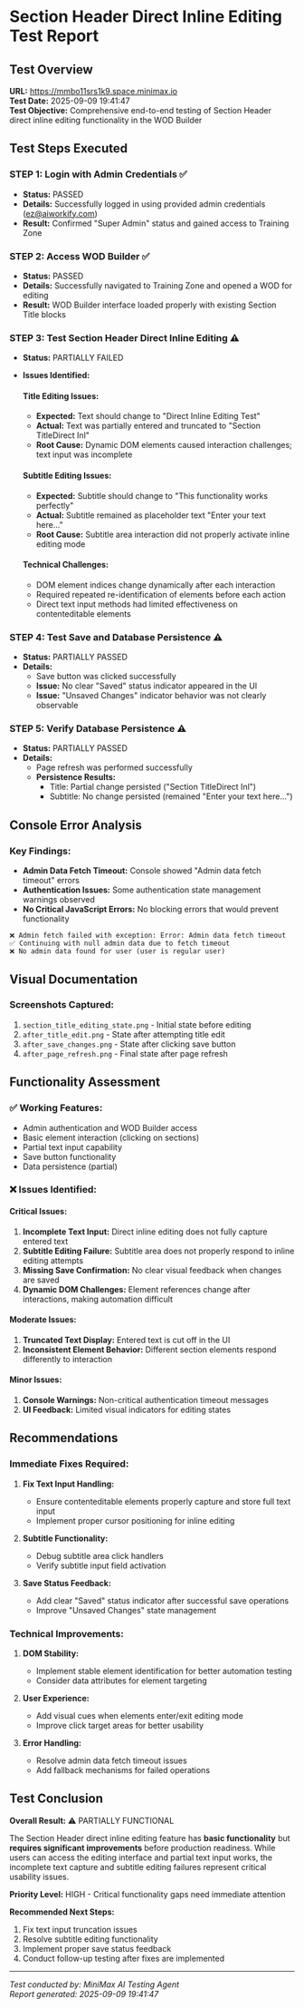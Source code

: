 # Section Header Direct Inline Editing Test Report

## Test Overview
**URL:** https://mmbo11srs1k9.space.minimax.io  
**Test Date:** 2025-09-09 19:41:47  
**Test Objective:** Comprehensive end-to-end testing of Section Header direct inline editing functionality in the WOD Builder

## Test Steps Executed

### STEP 1: Login with Admin Credentials ✅
- **Status:** PASSED
- **Details:** Successfully logged in using provided admin credentials (ez@aiworkify.com)
- **Result:** Confirmed "Super Admin" status and gained access to Training Zone

### STEP 2: Access WOD Builder ✅
- **Status:** PASSED
- **Details:** Successfully navigated to Training Zone and opened a WOD for editing
- **Result:** WOD Builder interface loaded properly with existing Section Title blocks

### STEP 3: Test Section Header Direct Inline Editing ⚠️
- **Status:** PARTIALLY FAILED
- **Issues Identified:**
  
  #### Title Editing Issues:
  - **Expected:** Text should change to "Direct Inline Editing Test"
  - **Actual:** Text was partially entered and truncated to "Section TitleDirect Inl"
  - **Root Cause:** Dynamic DOM elements caused interaction challenges; text input was incomplete

  #### Subtitle Editing Issues:
  - **Expected:** Subtitle should change to "This functionality works perfectly"
  - **Actual:** Subtitle remained as placeholder text "Enter your text here..."
  - **Root Cause:** Subtitle area interaction did not properly activate inline editing mode

  #### Technical Challenges:
  - DOM element indices change dynamically after each interaction
  - Required repeated re-identification of elements before each action
  - Direct text input methods had limited effectiveness on contenteditable elements

### STEP 4: Test Save and Database Persistence ⚠️
- **Status:** PARTIALLY PASSED
- **Details:** 
  - Save button was clicked successfully
  - **Issue:** No clear "Saved" status indicator appeared in the UI
  - **Issue:** "Unsaved Changes" indicator behavior was not clearly observable

### STEP 5: Verify Database Persistence ⚠️
- **Status:** PARTIALLY PASSED
- **Details:**
  - Page refresh was performed successfully
  - **Persistence Results:**
    - Title: Partial change persisted ("Section TitleDirect Inl")
    - Subtitle: No change persisted (remained "Enter your text here...")

## Console Error Analysis

### Key Findings:
- **Admin Data Fetch Timeout:** Console showed "Admin data fetch timeout" errors
- **Authentication Issues:** Some authentication state management warnings observed
- **No Critical JavaScript Errors:** No blocking errors that would prevent functionality

```
❌ Admin fetch failed with exception: Error: Admin data fetch timeout
✅ Continuing with null admin data due to fetch timeout
❌ No admin data found for user (user is regular user)
```

## Visual Documentation

### Screenshots Captured:
1. `section_title_editing_state.png` - Initial state before editing
2. `after_title_edit.png` - State after attempting title edit
3. `after_save_changes.png` - State after clicking save button
4. `after_page_refresh.png` - Final state after page refresh

## Functionality Assessment

### ✅ Working Features:
- Admin authentication and WOD Builder access
- Basic element interaction (clicking on sections)
- Partial text input capability
- Save button functionality
- Data persistence (partial)

### ❌ Issues Identified:

#### Critical Issues:
1. **Incomplete Text Input:** Direct inline editing does not fully capture entered text
2. **Subtitle Editing Failure:** Subtitle area does not properly respond to inline editing attempts
3. **Missing Save Confirmation:** No clear visual feedback when changes are saved
4. **Dynamic DOM Challenges:** Element references change after interactions, making automation difficult

#### Moderate Issues:
1. **Truncated Text Display:** Entered text is cut off in the UI
2. **Inconsistent Element Behavior:** Different section elements respond differently to interaction

#### Minor Issues:
1. **Console Warnings:** Non-critical authentication timeout messages
2. **UI Feedback:** Limited visual indicators for editing states

## Recommendations

### Immediate Fixes Required:

1. **Fix Text Input Handling:**
   - Ensure contenteditable elements properly capture and store full text input
   - Implement proper cursor positioning for inline editing

2. **Subtitle Functionality:**
   - Debug subtitle area click handlers
   - Verify subtitle input field activation

3. **Save Status Feedback:**
   - Add clear "Saved" status indicator after successful save operations
   - Improve "Unsaved Changes" state management

### Technical Improvements:

1. **DOM Stability:**
   - Implement stable element identification for better automation testing
   - Consider data attributes for element targeting

2. **User Experience:**
   - Add visual cues when elements enter/exit editing mode
   - Improve click target areas for better usability

3. **Error Handling:**
   - Resolve admin data fetch timeout issues
   - Add fallback mechanisms for failed operations

## Test Conclusion

**Overall Result:** ⚠️ PARTIALLY FUNCTIONAL

The Section Header direct inline editing feature has **basic functionality** but **requires significant improvements** before production readiness. While users can access the editing interface and partial text input works, the incomplete text capture and subtitle editing failures represent critical usability issues.

**Priority Level:** HIGH - Critical functionality gaps need immediate attention

**Recommended Next Steps:**
1. Fix text input truncation issues
2. Resolve subtitle editing functionality
3. Implement proper save status feedback
4. Conduct follow-up testing after fixes are implemented

---
*Test conducted by: MiniMax AI Testing Agent*  
*Report generated: 2025-09-09 19:41:47*